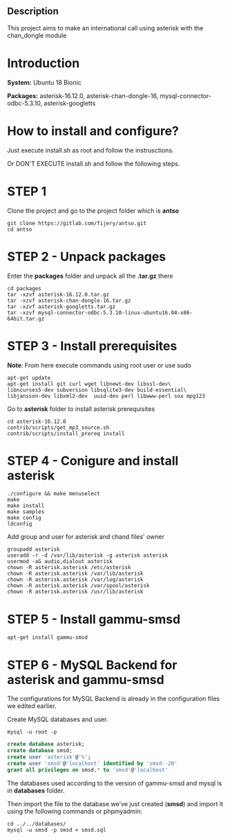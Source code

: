 ## Description
This project aims to make an international call using asterisk with the chan_dongle module

# Introduction

**System:** Ubuntu 18 Bionic

**Packages:** asterisk-16.12.0, asterisk-chan-dongle-16, mysql-connector-odbc-5.3.10, asterisk-googletts

# How to install and configure?

Just execute install.sh as root and follow the instrusctions.

Or DON'T EXECUTE install.sh and follow the following steps.

# STEP 1

Clone the project and go to the project folder which is **antso**

```shell
git clone https://gitlab.com/fijery/antso.git
cd antso
```

# STEP 2 - Unpack packages

Enter the **packages** folder and unpack all the **.tar.gz** there

```shell
cd packages
tar -xzvf asterisk-16.12.0.tar.gz
tar -xzvf asterisk-chan-dongle-16.tar.gz
tar -xzvf asterisk-googletts.tar.gz
tar -xzvf mysql-connector-odbc-5.3.10-linux-ubuntu16.04-x86-64bit.tar.gz
```

# STEP 3 - Install prerequisites

**Note**: From here execute commands using root user or use sudo

```shell
apt-get update
apt-get install git curl wget libnewt-dev libssl-dev\
libncurses5-dev subversion libsqlite3-dev build-essential\
libjansson-dev libxml2-dev  uuid-dev perl libwww-perl sox mpg123
```

Go to **asterisk** folder to install asterisk prerequisites

```shell
cd asterisk-16.12.0
contrib/scripts/get_mp3_source.sh
contrib/scripts/install_prereq install
```

# STEP 4 - Conigure and install asterisk


```shell
./configure && make menuselect
make
make install
make samples
make config
ldconfig
```

Add group and user for asterisk and chand files' owner

```shell
groupadd asterisk
useradd -r -d /var/lib/asterisk -g asterisk asterisk
usermod -aG audio,dialout asterisk
chown -R asterisk.asterisk /etc/asterisk
chown -R asterisk.asterisk /var/lib/asterisk
chown -R asterisk.asterisk /var/log/asterisk
chown -R asterisk.asterisk /var/spool/asterisk
chown -R asterisk.asterisk /usr/lib/asterisk
```

# STEP 5 - Install gammu-smsd

```shell
apt-get install gammu-smsd
```

# STEP 6 - MySQL Backend for asterisk and gammu-smsd

The configurations for MySQL Backend is already in the configuration files we edited earlier.

Create MySQL databases and user.

```shell
mysql -u root -p
```
```sql
create database asterisk;
create database smsd;
create user 'asterisk'@'%';
create user 'smsd'@'localhost' identified by 'smsd--20'
grant all privileges on smsd.* to 'smsd'@'localhost'
```

The databases used according to the version of gammu-smsd and mysql is in **databases** folder.

Then import the file to the database we've just created (**smsd**) and import it using the following commands or phpmyadmin:

```shell
cd ../../databases/
mysql -u smsd -p smsd < smsd.sql
```

